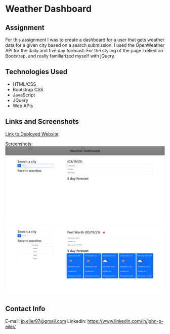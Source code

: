 # Weather Dashboard

## Assignment
For this assignment I was to create a dashboard for a user that gets weather data for a given city based on a search submission. I used the OpenWeather API for the daily and five day forecast. For the styling of the page I relied on Bootstrap, and really familiarized myself with jQuery.

## Technologies Used
- HTML/CSS
- Bootstrap CSS
- JavaScript
- JQuery
- Web APIs

## Links and Screenshots
[Link to Deployed Website](https://jpeiler97.github.io/weather-dashboard/)

Screenshots:
![Base page](./assets/img/screenshotNoSearch.png)
![Searched weather](./assets/img/screenshotSearch.png)

## Contact Info
E-mail: jp.eiler97@gmail.com
LinkedIn: https://www.linkedin.com/in/john-p-eiler/

